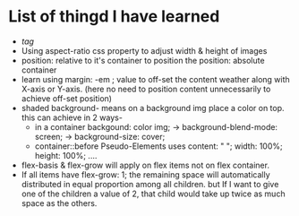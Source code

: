 # List of thingd I have learned

- <cite> tag
- Using aspect-ratio css property to adjust width & height of images
- position: relative to it's container to position the position: absolute container
- learn using margin: -em ; value to off-set the content weather along with X-axis or Y-axis.
  (here no need to position content unnecessarily to achieve off-set position)
- shaded background- means on a background img place a color on top. this can achieve in 2 ways-
  - in a container backgound: color img; -> background-blend-mode: screen; -> background-size: cover;
  - container::before Pseudo-Elements uses content: " "; width: 100%; height: 100%; ....
- flex-basis & flex-grow will apply on flex items not on flex container.
- If all items have flex-grow: 1; the remaining space will automatically distributed in equal proportion among all children. but If I want to give one of the children a value of 2, that child would take up twice as much space as the others.
